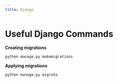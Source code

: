 ```yaml
---
title: Django
---
```


# Useful Django Commands

**Creating migrations**
```bash linenums="1"
python manage.py makemigrations
```

**Applying migrations**
```bash linenums="1"
python manage.py migrate
```

